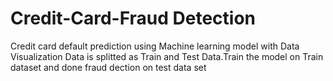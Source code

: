 # Credit-Card-Fraud Detection 
Credit card default prediction using Machine learning model with Data Visualization
 Data is splitted as Train and Test Data.Train the model on Train dataset and done fraud dection on test data set
